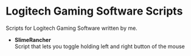 # Logitech Gaming Software Scripts

Scripts for Logitech Gaming Software written by me.

* **SlimeRancher**  
	Script that lets you toggle holding left and right button of the mouse
